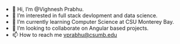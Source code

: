 - 👋 Hi, I’m @Vighnesh Prabhu.
- 👀 I’m interested in full stack devlopment and data science.
- 🌱 I’m currently learning Computer Science at CSU Monterey Bay.
- 💞️ I’m looking to collaborate on Angular based projects.
- 📫 How to reach me vprabhu@csumb.edu

<!---
Kratosmsn11/Kratosmsn11 is a ✨ special ✨ repository because its `README.md` (this file) appears on your GitHub profile.
You can click the Preview link to take a look at your changes.
--->
